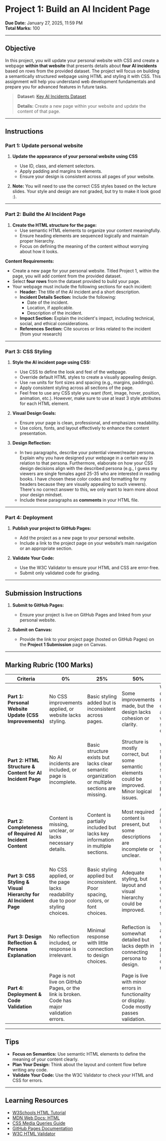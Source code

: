 # **Project 1: Build an AI Incident Page**

**Due Date:** January 27, 2025, 11:59 PM  
**Total Marks:** 100  

---

## **Objective**

In this project, you will update your personal website with CSS and create a webpage **within that website** that presents details about **four AI incidents** based on rows from the provided dataset. The project will focus on building a semantically structured webpage using HTML and styling it with CSS. This assignment will help you understand web development fundamentals and prepare you for advanced features in future tasks.

> **Dataset:** [Key AI Incidents Dataset](https://github.com/SIAT-IAT-235/P1-IncidentPage/blob/main/Key_AI_Incidents.csv)
>
> **Details:** Create a new page within your website and update the content of that page.

---

## **Instructions**

### **Part 1: Update personal website**

1. **Update the appearance of your personal website using CSS**
   - Use ID, class, and element selectors.
   - Apply padding and margins to elements.
   - Ensure your design is consistent across all pages of your website.
     
2. **Note:** You will need to use the correct CSS styles based on the lecture slides. Your style and design are not graded, but try to make it look good :).

---

### **Part 2: Build the AI Incident Page**

1. **Create the HTML structure for the page:**
   - Use semantic HTML elements to organize your content meaningfully.
   - Ensure heading elements are sequenced logically and maintain proper hierarchy.
   - Focus on defining the meaning of the content without worrying about how it looks.

**Content Requirements:**
   - Create a new page for your personal website. Titled Project 1, within the page, you will add content from the provided dataset.
   - Select **four rows** from the dataset provided to build your page.
   - Your webpage must include the following sections for each incident:
     - **Header:** The title of the AI incident and a short description.
     - **Incident Details Section:** Include the following:
       - Date of the incident.
       - Location, if applicable.
       - Description of the incident.
     - **Impact Section:** Explain the incident's impact, including technical, social, and ethical considerations.
     - **References Section:** Cite sources or links related to the incident (from your research)

---

### **Part 3: CSS Styling**

1. **Style the AI incident page using CSS:**
   - Use CSS to define the look and feel of the webpage.
   - Override default HTML styles to create a visually appealing design.
   - Use `rem` units for font sizes and spacing (e.g., margins, paddings).
   - Apply consistent styling across all sections of the page.
   - Feel free to use any CSS style you want (font, image, hover, position, animation, etc.). However, make sure to use at least 3 style attributes for each HTML element.

2. **Visual Design Goals:**
   - Ensure your page is clean, professional, and emphasizes readability.
   - Use colors, fonts, and layout effectively to enhance the content presentation.
     
3. **Design Reflection:**
   - In two paragraphs, describe your potential viewer/reader persona. Explain why you have designed your webpage in a certain way in relation to that persona. Furthermore, elaborate on how your CSS design decisions align with the described persona (e.g., I guess my viewers are single females aged 25-35 who are interested in reading books. I have chosen these color codes and formatting for my headers because they are visually appealing to such viewers). There's no correct answer to this, we only want to learn more about your design mindset.
   - Include these paragraphs as **comments** in your HTML file.

---

### **Part 4: Deployment**

1. **Publish your project to GitHub Pages:**
   - Add the project as a new page to your personal website.
   - Include a link to the project page on your website’s main navigation or an appropriate section.

2. **Validate Your Code:**
   - Use the W3C Validator to ensure your HTML and CSS are error-free.
   - Submit only validated code for grading.


---

## **Submission Instructions**

1. **Submit to GitHub Pages:**
   - Ensure your project is live on GitHub Pages and linked from your personal website.

2. **Submit on Canvas:**
   - Provide the link to your project page (hosted on GitHub Pages) on the **Project 1 Submission** page on Canvas.

---

## **Marking Rubric (100 Marks)**  

| **Criteria**                                       | **0%** | **25%** | **50%** | **75%** | **100%** | **Marks** |
|---------------------------------------------------|--------|---------|---------|---------|---------|-----------|
| **Part 1: Personal Website Update (CSS Improvements)** | No CSS improvements applied, or website lacks styling. | Basic styling added but is inconsistent across pages. | Some improvements made, but the design lacks cohesion or clarity. | Website design is mostly consistent and readable with proper styling choices. | Website design is clean, professional, and visually cohesive across all pages. | **15** |
| **Part 2: HTML Structure & Content for AI Incident Page** | No AI incidents are included, or page is incomplete. | Basic structure exists but lacks clear semantic organization or multiple sections are missing. | Structure is mostly correct, but some semantic elements could be improved. Minor logical issues. | Well-structured HTML with good semantic use. Most sections are present, with minor gaps. | Fully semantic, logically structured, and well-organized HTML with all four AI incidents clearly documented. | **20** |
| **Part 2: Completeness of Required AI Incident Content** | Content is missing, unclear, or lacks necessary details. | Content is partially included but lacks key information in multiple sections. | Most required content is present, but some descriptions are incomplete or unclear. | All four incidents are included, well-documented, and mostly detailed, with minor gaps. | All incidents are thoroughly documented, clearly written, and well-structured for readability. | **20** |
| **Part 3: CSS Styling & Visual Hierarchy for AI Incident Page** | No CSS applied, or the page lacks readability due to poor styling choices. | Basic styling applied but inconsistent. Poor spacing, colors, or font choices. | Adequate styling, but layout and visual hierarchy could be improved. | Well-styled, mostly readable, with consistent design choices and spacing. | Professional-level styling with excellent readability, clean design, and strong visual hierarchy. | **20** |
| **Part 3: Design Reflection & Persona Explanation** | No reflection included, or response is irrelevant. | Minimal response with little connection to design choices. | Reflection is somewhat detailed but lacks depth in connecting persona to design. | Well-articulated explanation of how persona influences design, with minor gaps. | Thorough and insightful reflection that clearly connects persona to design decisions. | **10** |
| **Part 4: Deployment & Code Validation** | Page is not live on GitHub Pages, or the link is broken. Code has major validation errors. | | Page is live with minor errors in functionality or display. Code mostly passes validation. |  | Page is fully functional, properly linked, and error-free. Code passes validation completely. | **15** |

---

## **Tips**

- **Focus on Semantics:** Use semantic HTML elements to define the meaning of your content clearly.
- **Plan Your Design:** Think about the layout and content flow before writing any code.
- **Validate Your Code:** Use the W3C Validator to check your HTML and CSS for errors.

---

## **Learning Resources**

- [W3Schools HTML Tutorial](https://www.w3schools.com/html/)  
- [MDN Web Docs: HTML](https://developer.mozilla.org/en-US/docs/Web/HTML)  
- [CSS Media Queries Guide](https://developer.mozilla.org/en-US/docs/Web/CSS/Media_Queries)  
- [GitHub Pages Documentation](https://docs.github.com/en/pages)  
- [W3C HTML Validator](https://validator.w3.org/)  
